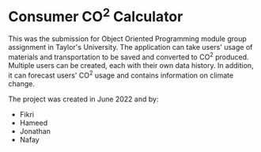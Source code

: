 # Consumer CO<sup>2</sup> Calculator
This was the submission for Object Oriented Programming module group assignment in Taylor's University. The application can take users' usage of materials and transportation to be saved and converted to CO<sup>2</sup> produced. Multiple users can be created, each with their own data history. In addition, it can forecast users' CO<sup>2</sup> usage and contains information on climate change.

The project was created in June 2022 and by:
- Fikri
- Hameed
- Jonathan
- Nafay
